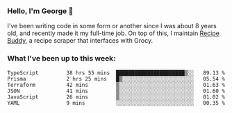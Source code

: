 ### Hello, I'm George 👋

I've been writing code in some form or another since I was about 8 years old, and recently made it my full-time job. On top of this, I maintain [Recipe Buddy](https://github.com/georgegebbett/recipe-buddy), a recipe scraper that interfaces with Grocy.  

<!--
**georgegebbett/georgegebbett** is a ✨ _special_ ✨ repository because its `README.md` (this file) appears on your GitHub profile.

Here are some ideas to get you started:

- 🔭 I’m currently working on ...
- 🌱 I’m currently learning ...
- 👯 I’m looking to collaborate on ...
- 🤔 I’m looking for help with ...
- 💬 Ask me about ...
- 📫 How to reach me: ...
- 😄 Pronouns: ...
- ⚡ Fun fact: ...
-->

### What I've been up to this week:
<!--START_SECTION:waka-->

```text
TypeScript         38 hrs 55 mins  ██████████████████████▒░░   89.13 %
Prisma             2 hrs 25 mins   █▒░░░░░░░░░░░░░░░░░░░░░░░   05.54 %
Terraform          42 mins         ▒░░░░░░░░░░░░░░░░░░░░░░░░   01.63 %
JSON               41 mins         ▒░░░░░░░░░░░░░░░░░░░░░░░░   01.60 %
JavaScript         26 mins         ▒░░░░░░░░░░░░░░░░░░░░░░░░   01.02 %
YAML               9 mins          ░░░░░░░░░░░░░░░░░░░░░░░░░   00.35 %
```

<!--END_SECTION:waka-->
